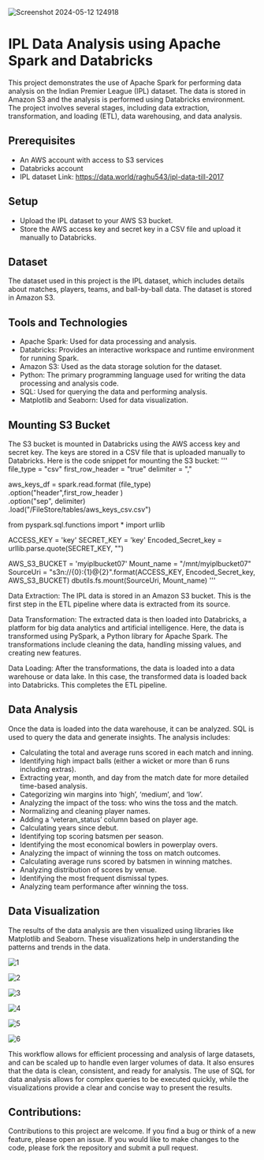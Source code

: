 ![Screenshot 2024-05-12 124918](https://github.com/code-red-Marshall/IPL-Data-Pipeline-/assets/82904501/512c2fd4-57b6-45d1-a677-10c5d3673e80)


# IPL Data Analysis using Apache Spark and Databricks
This project demonstrates the use of Apache Spark for performing data analysis on the Indian Premier League (IPL) dataset. The data is stored in Amazon S3 and the analysis is performed using Databricks environment.
The project involves several stages, including data extraction, transformation, and loading (ETL), data warehousing, and data analysis.

## Prerequisites
- An AWS account with access to S3 services
- Databricks account
- IPL dataset  Link: https://data.world/raghu543/ipl-data-till-2017

## Setup
- Upload the IPL dataset to your AWS S3 bucket.
- Store the AWS access key and secret key in a CSV file and upload it manually to Databricks.

## Dataset
The dataset used in this project is the IPL dataset, which includes details about matches, players, teams, and ball-by-ball data. The dataset is stored in Amazon S3.


## Tools and Technologies
- Apache Spark: Used for data processing and analysis.
- Databricks: Provides an interactive workspace and runtime environment for running Spark.
- Amazon S3: Used as the data storage solution for the dataset.
- Python: The primary programming language used for writing the data processing and analysis code.
- SQL: Used for querying the data and performing analysis.
- Matplotlib and Seaborn: Used for data visualization.

## Mounting S3 Bucket

The S3 bucket is mounted in Databricks using the AWS access key and secret key. The keys are stored in a CSV file that is uploaded manually to Databricks. Here is the code snippet for mounting the S3 bucket:
'''
file_type = "csv"
first_row_header = "true"
delimiter = ","

aws_keys_df = spark.read.format (file_type)\
.option("header",first_row_header )\
.option("sep", delimiter)\
.load("/FileStore/tables/aws_keys_csv.csv")

from pyspark.sql.functions import *
import urllib

ACCESS_KEY = 'key'
SECRET_KEY = 'key'
Encoded_Secret_key = urllib.parse.quote(SECRET_KEY, "")

AWS_S3_BUCKET = 'myiplbucket07'
Mount_name = "/mnt/myiplbucket07"
SourceUri = "s3n://{0}:{1}@{2}".format(ACCESS_KEY, Encoded_Secret_key, AWS_S3_BUCKET)
dbutils.fs.mount(SourceUri, Mount_name)
'''

Data Extraction: The IPL data is stored in an Amazon S3 bucket. This is the first step in the ETL pipeline where data is extracted from its source.

Data Transformation: The extracted data is then loaded into Databricks, a platform for big data analytics and artificial intelligence. 
Here, the data is transformed using PySpark, a Python library for Apache Spark. The transformations include cleaning the data, handling missing values, and creating new features.

Data Loading: After the transformations, the data is loaded into a data warehouse or data lake. In this case, the transformed data is loaded back into Databricks. This completes the ETL pipeline.

## Data Analysis 
Once the data is loaded into the data warehouse, it can be analyzed. SQL is used to query the data and generate insights. 
The analysis includes:

- Calculating the total and average runs scored in each match and inning.
- Identifying high impact balls (either a wicket or more than 6 runs including extras).
- Extracting year, month, and day from the match date for more detailed time-based analysis.
- Categorizing win margins into ‘high’, ‘medium’, and ‘low’.
- Analyzing the impact of the toss: who wins the toss and the match.
- Normalizing and cleaning player names.
- Adding a ‘veteran_status’ column based on player age.
- Calculating years since debut.
- Identifying top scoring batsmen per season.
- Identifying the most economical bowlers in powerplay overs.
- Analyzing the impact of winning the toss on match outcomes.
- Calculating average runs scored by batsmen in winning matches.
- Analyzing distribution of scores by venue.
- Identifying the most frequent dismissal types.
- Analyzing team performance after winning the toss.

## Data Visualization 
The results of the data analysis are then visualized using libraries like Matplotlib and Seaborn. These visualizations help in understanding the patterns and trends in the data.

![1](https://github.com/code-red-Marshall/IPL-Data-Pipeline-/assets/82904501/72a159d8-e262-4f98-8f6f-c508a4ede80a)

![2](https://github.com/code-red-Marshall/IPL-Data-Pipeline-/assets/82904501/27f45b8d-27a5-4277-bcc2-7be0ab74d422)

![3](https://github.com/code-red-Marshall/IPL-Data-Pipeline-/assets/82904501/c018a3cc-0d36-4eaf-8fb1-5e04d110a98b)

![4](https://github.com/code-red-Marshall/IPL-Data-Pipeline-/assets/82904501/53cb7f1e-7010-4a4e-852a-831ffa936d1e)

![5](https://github.com/code-red-Marshall/IPL-Data-Pipeline-/assets/82904501/dc8c8f07-0590-4dde-97de-befb267043e2)

![6](https://github.com/code-red-Marshall/IPL-Data-Pipeline-/assets/82904501/f7f6c8c8-c2c7-4f05-b2ab-377b7ceb81dd)


This workflow allows for efficient processing and analysis of large datasets, and can be scaled up to handle even larger volumes of data.
It also ensures that the data is clean, consistent, and ready for analysis. 
The use of SQL for data analysis allows for complex queries to be executed quickly, while the visualizations provide a clear and concise way to present the results.

## Contributions:
Contributions to this project are welcome. If you find a bug or think of a new feature, please open an issue. If you would like to make changes to the code, please fork the repository and submit a pull request.
